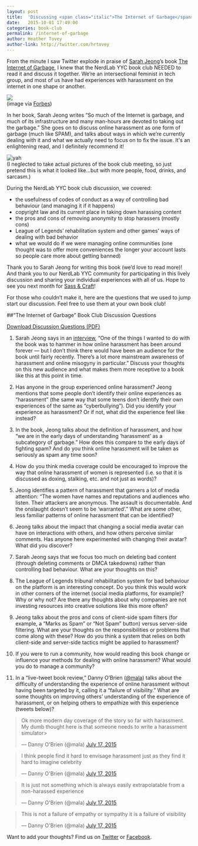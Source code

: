 ```yaml
---
layout: post
title:  'Discussing <span class="italic">The Internet of Garbage</span> by Sarah Jeong'
date:   2015-10-01 17:49:00
categories: book-club
permalink: /internet-of-garbage
author: Heather Tovey
author-link: http://twitter.com/hrtovey
---
```

From the minute I saw Twitter explode in praise of <a href="http://sarahjeong.net/about/">Sarah Jeong</a>’s book <span class="italic"><a href="http://www.forbes.com/ebooks/the-internet-of-garbage/">The Internet of Garbage</a></span>, I knew that the NerdLab YYC book club NEEDED to read it and discuss it together. We’re an intersectional feminist in tech group, and most of us have had experiences with harassment on the internet in one shape or another.

<div class="post-image">
	<img class="align-center" src="{{site.baseurl}}/img/posts/20151001/internet_of_garbage_cover.jpg">
	<div class="small-text text-align-center image-caption">(image via <a href="http://www.forbes.com/ebooks/the-internet-of-garbage/">Forbes</a>)</div>
</div>

In her book, Sarah Jeong writes “So much of the Internet is garbage, and much of its infrastructure and many man-hours are devoted to taking out the garbage.” She goes on to discuss online harassment as one form of garbage (much like SPAM), and talks about ways in which we’re currently dealing with it and what we actually need to focus on to fix the issue. It's an enlightening read, and I definitely recommend it!

<div class="post-image">
	<img srcset="{{site.baseurl}}/img/posts/20151001/woman-book--small.jpg 320w,
		{{site.baseurl}}/img/posts/20151001/woman-book--medium.jpg 480w, 
		{{site.baseurl}}/img/posts/20151001/woman-book.jpg 680w" 
		src="{{site.baseurl}}/img/posts/20151001/woman-book.jpg"
		alt="yah">
	<div class="small-text image-caption">(I neglected to take actual pictures of the book club meeting, so just pretend this is what it looked like...but with more people, food, drinks, and sarcasm.)</div>
</div>

During the NerdLab YYC book club discussion, we covered:

- the usefulness of codes of conduct as a way of controlling bad behaviour (and managing it if it happens)
- copyright law and its current place in taking down harassing content
- the pros and cons of removing anonymity to stop harassers (mostly cons)
- League of Legends’ rehabilitation system and other games’ ways of dealing with bad behavior
- what we would do if we were managing online communities (one thought was to offer more conveniences the longer your account lasts so people care more about getting banned)


Thank you to Sarah Jeong for writing this book (we’d love to read more)! And thank you to our NerdLab YYC community for participating in this lively discussion and sharing your individual experiences with all of us. Hope to see you next month for <a href="http://www.meetup.com/NerdLab-YYC/events/224051539/" title="RSVP on Meetup">Sass & Craft</a>!

For those who couldn’t make it, here are the questions that we used to jump start our discussion. Feel free to use them at your own book club!

##“The Internet of Garbage” Book Club Discussion Questions

<a class="small-text" href="{{site.baseurl}}/assets/internet_of_things_questions.pdf">Download Discussion Questions (PDF)</a>

1. Sarah Jeong says in an <a href="http://the-toast.net/2015/07/23/an-interview-with-sarah-jeong/">interview</a>, “One of the things I wanted to do with the book was to hammer in how online harassment has been around forever — but I don’t think there would have been an audience for the book until fairly recently. There’s a lot more mainstream awareness of harassment and online misogyny in particular.” Discuss your thoughts on this new audience and what makes them more receptive to a book like this at this point in time.

2. Has anyone in the group experienced online harassment? Jeong mentions that some people don’t identify their online experiences as “harassment” (the same way that some teens don’t identify their own experiences of the same as “cyberbullying”). Did you identify your experience as harassment? Or if not, what did the experience feel like instead?

3. In the book, Jeong talks about the definition of harassment, and how “we are in the early days of understanding ‘harassment’ as a subcategory of garbage.” How does this compare to the early days of fighting spam? And do you think online harassment will be taken as seriously as spam any time soon?

4. How do you think media coverage could be encouraged to improve the way that online harassment of women is represented (i.e. so that it is discussed as doxing, stalking, etc. and not just as words)? 

5. Jeong identifies a pattern of harassment that garners a lot of media attention: “The women have names and reputations and audiences who listen. Their attackers are anonymous. The assault is documentable. And the onslaught doesn’t seem to be ‘warranted’.” What are some other, less familiar patterns of online harassment that can be identified?

6. Jeong talks about the impact that changing a social media avatar can have on interactions with others, and how others perceive similar comments. Has anyone here experimented with changing their avatar? What did you discover?

7. Sarah Jeong says that we focus too much on deleting bad content (through deleting comments or DMCA takedowns) rather than controlling bad behaviour. What are your thoughts on this?

8. The League of Legends tribunal rehabilitation system for bad behaviour on the platform is an interesting concept. Do you think this would work in other corners of the internet (social media platforms, for example)? Why or why not? Are there any thoughts about why companies are not investing resources into creative solutions like this more often?

9. Jeong talks about the pros and cons of client-side spam filters (for example, a “Marks as Spam” or “Not Spam” button) versus server-side filtering. What are your thoughts on the responsibilities or problems that come along with these? How do you think a system that relies on both client-side and server-side tactics might be applied to harassment?

10. If you were to run a community, how would reading this book change or influence your methods for dealing with online harassment? What would you do to manage a community?


11. In a “live-tweet book review,” Danny O’Brien (<a href="https://twitter.com/mala">@mala</a>) talks about the difficulty of understanding the experience of online harassment without having been targeted by it, calling it a “failure of visibility.” What are some thoughts on improving others’ understanding of the experience of harassment, or on helping others to empathize with this experience (tweets below)?

<blockquote class="twitter-tweet" lang="en"><p lang="en" dir="ltr">Ok more modern day coverage of the story so far with harassment. My dumb thought here is that someone needs to write a harassment simulator&gt;</p>&mdash; Danny O&#39;Brien (@mala) <a href="https://twitter.com/mala/status/621937910376300545">July 17, 2015</a></blockquote> <script async src="//platform.twitter.com/widgets.js" charset="utf-8"></script>

<blockquote class="twitter-tweet" lang="en"><p lang="en" dir="ltr">I think people find it hard to envisage harassment just as they find it hard to imagine celebrity</p>&mdash; Danny O&#39;Brien (@mala) <a href="https://twitter.com/mala/status/621938548011171841">July 17, 2015</a></blockquote>

<blockquote class="twitter-tweet" lang="en"><p lang="en" dir="ltr">It is just not something which is always easily extrapolatable from a non-harassed experience</p>&mdash; Danny O&#39;Brien (@mala) <a href="https://twitter.com/mala/status/621938834922561536">July 17, 2015</a></blockquote>

<blockquote class="twitter-tweet" lang="en"><p lang="en" dir="ltr">This is not a failure of empathy or sympathy it is a failure of visibility</p>&mdash; Danny O&#39;Brien (@mala) <a href="https://twitter.com/mala/status/621939037197078528">July 17, 2015</a></blockquote>

Want to add your thoughts? Find us on <a href="https://twitter.com/nerdlabyyc">Twitter</a> or <a href="https://www.facebook.com/NerdLabYYC">Facebook</a>.
